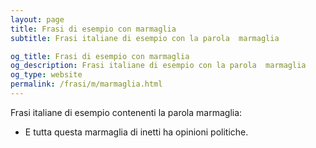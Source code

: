 ```yaml
---
layout: page
title: Frasi di esempio con marmaglia 
subtitle: Frasi italiane di esempio con la parola  marmaglia

og_title: Frasi di esempio con marmaglia 
og_description: Frasi italiane di esempio con la parola  marmaglia
og_type: website
permalink: /frasi/m/marmaglia.html
---
```


Frasi italiane di esempio contenenti la parola marmaglia:


- E tutta questa marmaglia di inetti ha opinioni politiche.
